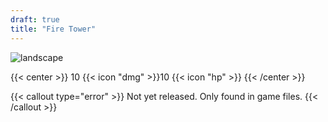 ```yaml
---
draft: true
title: "Fire Tower"
---
```


![landscape](/images/towers/towerS_48.png)

{{< center >}}
10 {{< icon "dmg" >}}10 {{< icon "hp" >}}
{{< /center >}}

{{< callout type="error" >}}
  Not yet released. Only found in game files.
{{< /callout >}}
